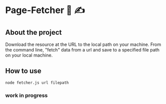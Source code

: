 # Page-Fetcher 📄 ✍️

## About the project
Download the resource at the URL to the local path on your machine.
From the command line, "fetch" data from a url and save to a specified file path on your local machine.

## How to use
`node fetcher.js url filepath`


### work in progress
